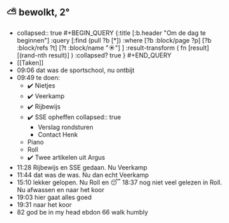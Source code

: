 ## ⛅ bewolkt, 2°
- collapsed:: true
  #+BEGIN_QUERY 
  {:title [:b.header "Om de dag te beginnen"]
   :query [:find (pull ?b [*])
     :where 
       [?b :block/page ?p]
       [?b :block/refs ?t]
       [?t :block/name "☀️"]
   ]
   :result-transform ( fn [result] [(rand-nth result)] )
   :collapsed? true
  }
  #+END_QUERY
- [[Taken]]
- 09:06 dat was de sportschool, nu ontbijt
- 09:49 te doen:
	- ✔️ Nietjes
	- ✔️ Veerkamp
	- ✔️ Rijbewijs
	- ✔️ SSE opheffen
	  collapsed:: true
		- Verslag rondsturen
		- Contact Henk
	- Piano
	- Roll
	- ✔️ Twee artikelen uit Argus
- 11:28 Rijbewijs en SSE gedaan. Nu Veerkamp
- 11:44 dat was de was. Nu dan echt Veerkamp
- 15:10 lekker gelopen. Nu Roll en 😴
  18:37 nog niet veel gelezen in Roll. Nu afwassen en naar het koor
- 19:03 hier gaat alles goed
- 19:31 naar het koor
- 82 god be in my head ebdon 66 walk humbly
